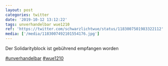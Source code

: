 ```yaml
---
layout: post
categories: twitter
date: '2019-10-12 13:12:22'
tags: unverhandelbar wue1210
ref: 'https://twitter.com/schwarzlichtwue/status/1183007501983322112'
media: ['/media/1183007492101554176.jpg']
---
```

Der Solidarityblock ist gebührend empfangen worden

[#unverhandelbar](/t/unverhandelbar) [#wue1210](/t/wue1210) 